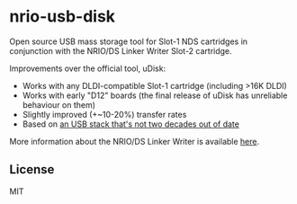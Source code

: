# nrio-usb-disk

Open source USB mass storage tool for Slot-1 NDS cartridges in conjunction with the NRIO/DS Linker Writer Slot-2 cartridge.

Improvements over the official tool, uDisk:

* Works with any DLDI-compatible Slot-1 cartridge (including >16K DLDI)
* Works with early "D12" boards (the final release of uDisk has unreliable behaviour on them)
* Slightly improved (+~10-20%) transfer rates
* Based on [an USB stack that's not two decades out of date](https://docs.tinyusb.org/en/latest/)

More information about the NRIO/DS Linker Writer is available [here](https://wiki.asie.pl/doku.php?id=notes:flashcart:ds_linker_writer).

## License

MIT
